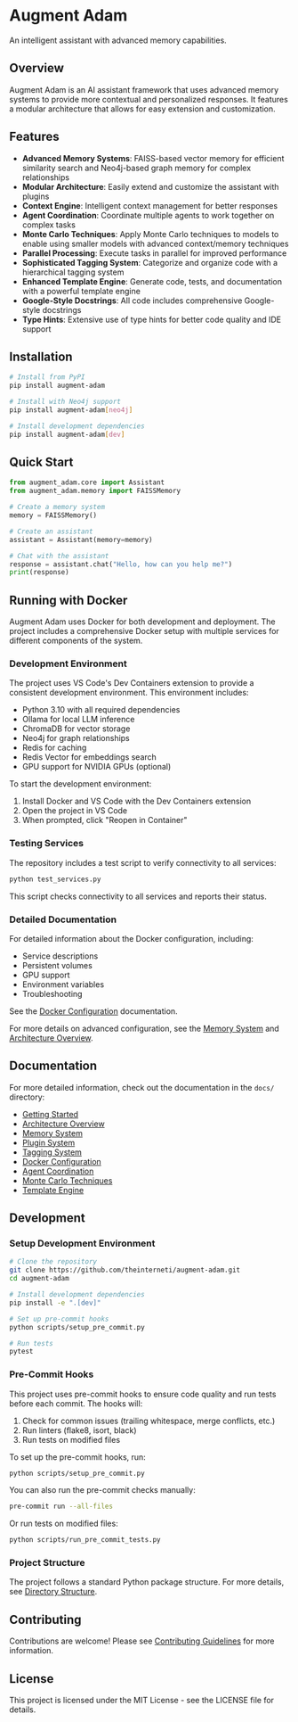 # Augment Adam

An intelligent assistant with advanced memory capabilities.

## Overview

Augment Adam is an AI assistant framework that uses advanced memory systems to provide more contextual and personalized responses. It features a modular architecture that allows for easy extension and customization.

## Features

- **Advanced Memory Systems**: FAISS-based vector memory for efficient similarity search and Neo4j-based graph memory for complex relationships
- **Modular Architecture**: Easily extend and customize the assistant with plugins
- **Context Engine**: Intelligent context management for better responses
- **Agent Coordination**: Coordinate multiple agents to work together on complex tasks
- **Monte Carlo Techniques**: Apply Monte Carlo techniques to models to enable using smaller models with advanced context/memory techniques
- **Parallel Processing**: Execute tasks in parallel for improved performance
- **Sophisticated Tagging System**: Categorize and organize code with a hierarchical tagging system
- **Enhanced Template Engine**: Generate code, tests, and documentation with a powerful template engine
- **Google-Style Docstrings**: All code includes comprehensive Google-style docstrings
- **Type Hints**: Extensive use of type hints for better code quality and IDE support

## Installation

```bash
# Install from PyPI
pip install augment-adam

# Install with Neo4j support
pip install augment-adam[neo4j]

# Install development dependencies
pip install augment-adam[dev]
```

## Quick Start

```python
from augment_adam.core import Assistant
from augment_adam.memory import FAISSMemory

# Create a memory system
memory = FAISSMemory()

# Create an assistant
assistant = Assistant(memory=memory)

# Chat with the assistant
response = assistant.chat("Hello, how can you help me?")
print(response)
```

## Running with Docker

Augment Adam uses Docker for both development and deployment. The project includes a comprehensive Docker setup with multiple services for different components of the system.

### Development Environment

The project uses VS Code's Dev Containers extension to provide a consistent development environment. This environment includes:

- Python 3.10 with all required dependencies
- Ollama for local LLM inference
- ChromaDB for vector storage
- Neo4j for graph relationships
- Redis for caching
- Redis Vector for embeddings search
- GPU support for NVIDIA GPUs (optional)

To start the development environment:

1. Install Docker and VS Code with the Dev Containers extension
2. Open the project in VS Code
3. When prompted, click "Reopen in Container"

### Testing Services

The repository includes a test script to verify connectivity to all services:

```bash
python test_services.py
```

This script checks connectivity to all services and reports their status.

### Detailed Documentation

For detailed information about the Docker configuration, including:

- Service descriptions
- Persistent volumes
- GPU support
- Environment variables
- Troubleshooting

See the [Docker Configuration](docs/docker_configuration.md) documentation.

For more details on advanced configuration, see the [Memory System](docs/memory_system.md) and [Architecture Overview](docs/ARCHITECTURE.md).

## Documentation

For more detailed information, check out the documentation in the `docs/` directory:

- [Getting Started](docs/user_guide/getting_started.md)
- [Architecture Overview](docs/architecture/ARCHITECTURE.md)
- [Memory System](docs/architecture/memory_system.md)
- [Plugin System](docs/architecture/plugin_system.md)
- [Tagging System](docs/architecture/TAGGING_SYSTEM.md)
- [Docker Configuration](docs/docker_configuration.md)
- [Agent Coordination](docs/guides/agent_coordination.md)
- [Monte Carlo Techniques](docs/guides/parallel_monte_carlo.md)
- [Template Engine](docs/architecture/TEMPLATE_ENGINE.md)

## Development

### Setup Development Environment

```bash
# Clone the repository
git clone https://github.com/theinterneti/augment-adam.git
cd augment-adam

# Install development dependencies
pip install -e ".[dev]"

# Set up pre-commit hooks
python scripts/setup_pre_commit.py

# Run tests
pytest
```

### Pre-Commit Hooks

This project uses pre-commit hooks to ensure code quality and run tests before each commit. The hooks will:

1. Check for common issues (trailing whitespace, merge conflicts, etc.)
2. Run linters (flake8, isort, black)
3. Run tests on modified files

To set up the pre-commit hooks, run:

```bash
python scripts/setup_pre_commit.py
```

You can also run the pre-commit checks manually:

```bash
pre-commit run --all-files
```

Or run tests on modified files:

```bash
python scripts/run_pre_commit_tests.py
```

### Project Structure

The project follows a standard Python package structure. For more details, see [Directory Structure](docs/DIRECTORY_STRUCTURE.md).

## Contributing

Contributions are welcome! Please see [Contributing Guidelines](docs/CONTRIBUTING.md) for more information.

## License

This project is licensed under the MIT License - see the LICENSE file for details.
